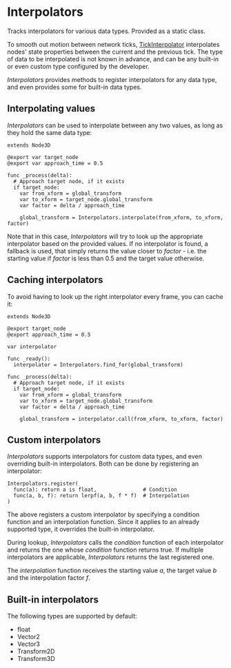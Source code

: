 # Interpolators

Tracks interpolators for various data types. Provided as a static class.

To smooth out motion between network ticks, [TickInterpolator] interpolates
nodes' state properties between the current and the previous tick. The type of
data to be interpolated is not known in advance, and can be any built-in or
even custom type configured by the developer.

*Interpolators* provides methods to register interpolators for any data type,
and even provides some for built-in data types.

## Interpolating values

*Interpolators* can be used to interpolate between any two values, as long as
they hold the same data type:

```gdscript
extends Node3D

@export var target_node
@export var approach_time = 0.5

func _process(delta):
  # Approach target node, if it exists
  if target_node:
    var from_xform = global_transform
    var to_xform = target_node.global_transform
    var factor = delta / approach_time

    global_transform = Interpolators.interpolate(from_xform, to_xform, factor)
```

Note that in this case, *Interpolators* will try to look up the appropriate
interpolator based on the provided values. If no interpolator is found, a
fallback is used, that simply returns the value closer to *factor* - i.e. the
starting value if *factor* is less than 0.5 and the target value otherwise.

## Caching interpolators

To avoid having to look up the right interpolator every frame, you can cache
it:

```gdscript
extends Node3D

@export target_node
@export approach_time = 0.5

var interpolator

func _ready():
  interpolator = Interpolators.find_for(global_transform)

func _process(delta):
  # Approach target node, if it exists
  if target_node:
    var from_xform = global_transform
    var to_xform = target_node.global_transform
    var factor = delta / approach_time

    global_transform = interpolator.call(from_xform, to_xform, factor)
```

## Custom interpolators

*Interpolators* supports interpolators for custom data types, and even
overriding built-in interpolators. Both can be done by registering an
interpolator:

```gdscript
Interpolators.register(
  func(a): return a is float,               # Condition
  func(a, b, f): return lerpf(a, b, f * f)  # Interpolation
)
```

The above registers a custom interpolator by specifying a condition function
and an interpolation function. Since it applies to an already supported type,
it overrides the built-in interpolator.

During lookup, *Interpolators* calls the *condition* function of each
interpolator and returns the one whose *condition* function returns true. If
multiple interpolators are applicable, *Interpolators* returns the last
registered one.

The *interpolation* function receives the starting value *a*, the target value
*b* and the interpolation factor *f*.

## Built-in interpolators

The following types are supported by default:

* float
* Vector2
* Vector3
* Transform2D
* Transform3D

[TickInterpolator]: ../nodes/tick-interpolator.md
